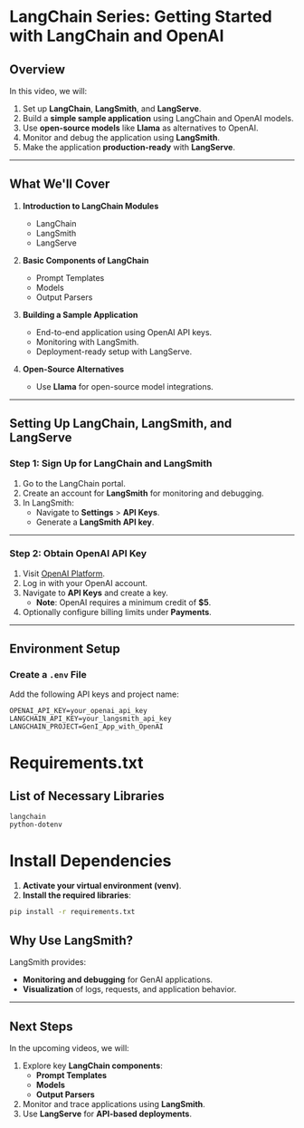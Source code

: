 # LangChain Series: Getting Started with LangChain and OpenAI

## **Overview**

In this video, we will:

1. Set up **LangChain**, **LangSmith**, and **LangServe**.
2. Build a **simple sample application** using LangChain and OpenAI models.
3. Use **open-source models** like **Llama** as alternatives to OpenAI.
4. Monitor and debug the application using **LangSmith**.
5. Make the application **production-ready** with **LangServe**.

---

## **What We'll Cover**

1. **Introduction to LangChain Modules**

   - LangChain
   - LangSmith
   - LangServe

2. **Basic Components of LangChain**

   - Prompt Templates
   - Models
   - Output Parsers

3. **Building a Sample Application**

   - End-to-end application using OpenAI API keys.
   - Monitoring with LangSmith.
   - Deployment-ready setup with LangServe.

4. **Open-Source Alternatives**
   - Use **Llama** for open-source model integrations.

---

## **Setting Up LangChain, LangSmith, and LangServe**

### **Step 1: Sign Up for LangChain and LangSmith**

1. Go to the LangChain portal.
2. Create an account for **LangSmith** for monitoring and debugging.
3. In LangSmith:
   - Navigate to **Settings** > **API Keys**.
   - Generate a **LangSmith API key**.

---

### **Step 2: Obtain OpenAI API Key**

1. Visit [OpenAI Platform](https://platform.openai.com).
2. Log in with your OpenAI account.
3. Navigate to **API Keys** and create a key.
   - **Note**: OpenAI requires a minimum credit of **$5**.
4. Optionally configure billing limits under **Payments**.

---

## **Environment Setup**

### **Create a `.env` File**

Add the following API keys and project name:

```plaintext
OPENAI_API_KEY=your_openai_api_key
LANGCHAIN_API_KEY=your_langsmith_api_key
LANGCHAIN_PROJECT=GenI_App_with_OpenAI
```

# Requirements.txt

## List of Necessary Libraries

```plaintext
langchain
python-dotenv
```

# Install Dependencies

1. **Activate your virtual environment (venv)**.
2. **Install the required libraries**:

```bash
pip install -r requirements.txt
```

## Why Use LangSmith?

LangSmith provides:

- **Monitoring and debugging** for GenAI applications.
- **Visualization** of logs, requests, and application behavior.

---

## Next Steps

In the upcoming videos, we will:

1. Explore key **LangChain components**:
   - **Prompt Templates**
   - **Models**
   - **Output Parsers**
2. Monitor and trace applications using **LangSmith**.
3. Use **LangServe** for **API-based deployments**.
